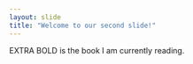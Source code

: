 ```yaml
---
layout: slide
title: "Welcome to our second slide!"
---
```

EXTRA BOLD is the book I am currently reading.
